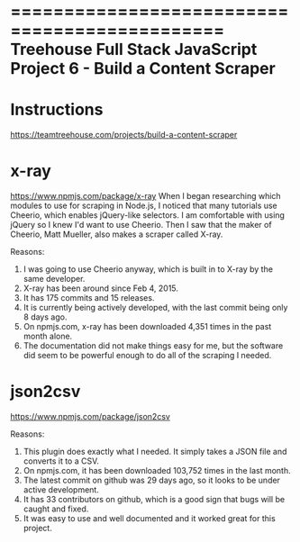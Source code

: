 ==============================================
Treehouse Full Stack JavaScript
Project 6 - Build a Content Scraper
==============================================

Instructions
=====

https://teamtreehouse.com/projects/build-a-content-scraper

x-ray
===========
https://www.npmjs.com/package/x-ray
When I began researching which modules to use for scraping in Node.js, I noticed that many tutorials use Cheerio, which enables jQuery-like selectors. I am comfortable with using jQuery so I knew I'd want to use Cheerio. Then I saw that the maker of Cheerio, Matt Mueller, also makes a scraper called X-ray.

Reasons:

1. I was going to use Cheerio anyway, which is built in to X-ray by the same developer.
2. X-ray has been around since Feb 4, 2015.
3. It has 175 commits and 15 releases.
4. It is currently being actively developed, with the last commit being only 8 days ago.
5. On npmjs.com, x-ray has been downloaded 4,351 times in the past month alone.
6. The documentation did not make things easy for me, but the software did seem to be powerful enough to do all of the scraping I needed.

json2csv
========
https://www.npmjs.com/package/json2csv

Reasons:

1. This plugin does exactly what I needed. It simply takes a JSON file and converts it to a CSV.
2. On npmjs.com, it has been downloaded 103,752 times in the last month.
3. The latest commit on github was 29 days ago, so it looks to be under active development.
4. It has 33 contributors on github, which is a good sign that bugs will be caught and fixed.
5. It was easy to use and well documented and it worked great for this project.
